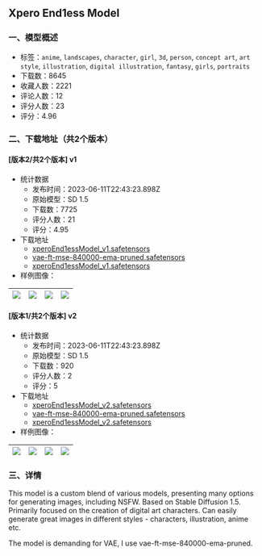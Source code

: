 ## Xpero End1ess Model
### 一、模型概述

- 标签：`anime`, `landscapes`, `character`, `girl`, `3d`, `person`, `concept art`, `art style`, `illustration`, `digital illustration`, `fantasy`, `girls`, `portraits`
- 下载数：8645
- 收藏人数：2221
- 评论人数：12
- 评分人数：23
- 评分：4.96

### 二、下载地址（共2个版本）

#### [版本2/共2个版本] v1

- 统计数据
  - 发布时间：2023-06-11T22:43:23.898Z
  - 原始模型：SD 1.5
  - 下载数：7725
  - 评分人数：21
  - 评分：4.95
- 下载地址
  - [xperoEnd1essModel_v1.safetensors](https://civitai.com/api/download/models/7307?type=Model&format=SafeTensor&size=full&fp=fp16)
  - [vae-ft-mse-840000-ema-pruned.safetensors](https://civitai.com/api/download/models/7307?type=VAE&format=Other)
  - [xperoEnd1essModel_v1.safetensors](https://civitai.com/api/download/models/7307)
- 样例图像：

| <img src="https://image.civitai.com/xG1nkqKTMzGDvpLrqFT7WA/a10e5a2e-34f2-4be0-184a-20dee9d3e900/width=450/67584.jpeg" /> | <img src="https://image.civitai.com/xG1nkqKTMzGDvpLrqFT7WA/59e9fe4c-5a85-426b-d5d7-0e96dd31a900/width=450/67598.jpeg" /> | <img src="https://image.civitai.com/xG1nkqKTMzGDvpLrqFT7WA/980dac9e-0b13-49a3-0241-5b9426476300/width=450/67597.jpeg" /> | <img src="https://image.civitai.com/xG1nkqKTMzGDvpLrqFT7WA/bb1a619d-b26c-484b-d1b8-75c43b78fe00/width=450/67596.jpeg" /> |
| ---- | ---- | ---- | ---- |

#### [版本1/共2个版本] v2

- 统计数据
  - 发布时间：2023-06-11T22:43:23.898Z
  - 原始模型：SD 1.5
  - 下载数：920
  - 评分人数：2
  - 评分：5
- 下载地址
  - [xperoEnd1essModel_v2.safetensors](https://civitai.com/api/download/models/15368?type=Model&format=SafeTensor&size=full&fp=fp16)
  - [vae-ft-mse-840000-ema-pruned.safetensors](https://civitai.com/api/download/models/15368?type=VAE&format=Other)
  - [xperoEnd1essModel_v2.safetensors](https://civitai.com/api/download/models/15368)
- 样例图像：

| <img src="https://image.civitai.com/xG1nkqKTMzGDvpLrqFT7WA/d7a3c0f8-2b81-49ed-7bf3-afac8be68e00/width=450/152941.jpeg" /> | <img src="https://image.civitai.com/xG1nkqKTMzGDvpLrqFT7WA/04c75a89-27df-4638-f893-c09fefa3a400/width=450/152940.jpeg" /> | <img src="https://image.civitai.com/xG1nkqKTMzGDvpLrqFT7WA/ab1fe889-4bb2-49d3-f87a-81c5132c1600/width=450/152939.jpeg" /> | <img src="https://image.civitai.com/xG1nkqKTMzGDvpLrqFT7WA/0d513676-0410-435d-5ed2-78e7024d7000/width=450/152938.jpeg" /> |
| ---- | ---- | ---- | ---- |


### 三、详情
<p>This model is a custom blend of various models, presenting many options for generating images, including NSFW. Based on Stable Diffusion 1.5. Primarily focused on the creation of digital art characters. Can easily generate great images in different styles - characters, illustration, anime etc.</p><p>The model is demanding for VAE, I use vae-ft-mse-840000-ema-pruned.</p>